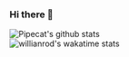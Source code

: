 ### Hi there 👋

<!--
**pipecat/pipecat** is a ✨ _special_ ✨ repository because its `README.md` (this file) appears on your GitHub profile.

Here are some ideas to get you started:

- 🔭 I’m currently working on ...
- 🌱 I’m currently learning ...
- 👯 I’m looking to collaborate on ...
- 🤔 I’m looking for help with ...
- 💬 Ask me about ...
- 📫 How to reach me: ...
- 😄 Pronouns: ...
- ⚡ Fun fact: ...
-->
![Pipecat's github stats](https://github-readme-stats.vercel.app/api?username=pipecat&show_icons=true&theme=buefy)</br>
![willianrod's wakatime stats](https://github-readme-stats.vercel.app/api/wakatime?username=pipecat)</br>
